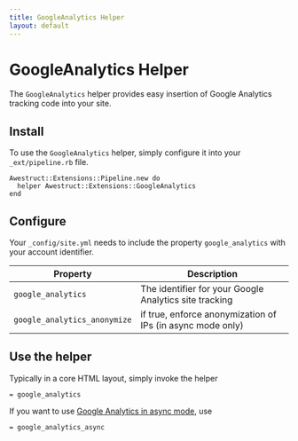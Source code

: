 ```yaml
---
title: GoogleAnalytics Helper
layout: default
---
```


<div class="page-header">
<h1>GoogleAnalytics Helper</h1>
</div>

The `GoogleAnalytics` helper provides easy insertion of Google Analytics
tracking code into your site.

## Install

To use the `GoogleAnalytics` helper, simply configure it into your `_ext/pipeline.rb`
file.
    
    Awestruct::Extensions::Pipeline.new do
      helper Awestruct::Extensions::GoogleAnalytics
    end


## Configure

Your `_config/site.yml` needs to include the property `google_analytics`
with your account identifier.

Property | Description |
---------|----------------------------------------------------------|
`google_analytics` | The identifier for your Google Analytics site tracking 
`google_analytics_anonymize` | if true, enforce anonymization of IPs (in async mode only)

## Use the helper

Typically in a core HTML layout, simply invoke the helper

    = google_analytics

If you want to use [Google Analytics in async mode][async], use

    = google_analytics_async

[async]: http://code.google.com/apis/analytics/docs/tracking/asyncTracking.html
